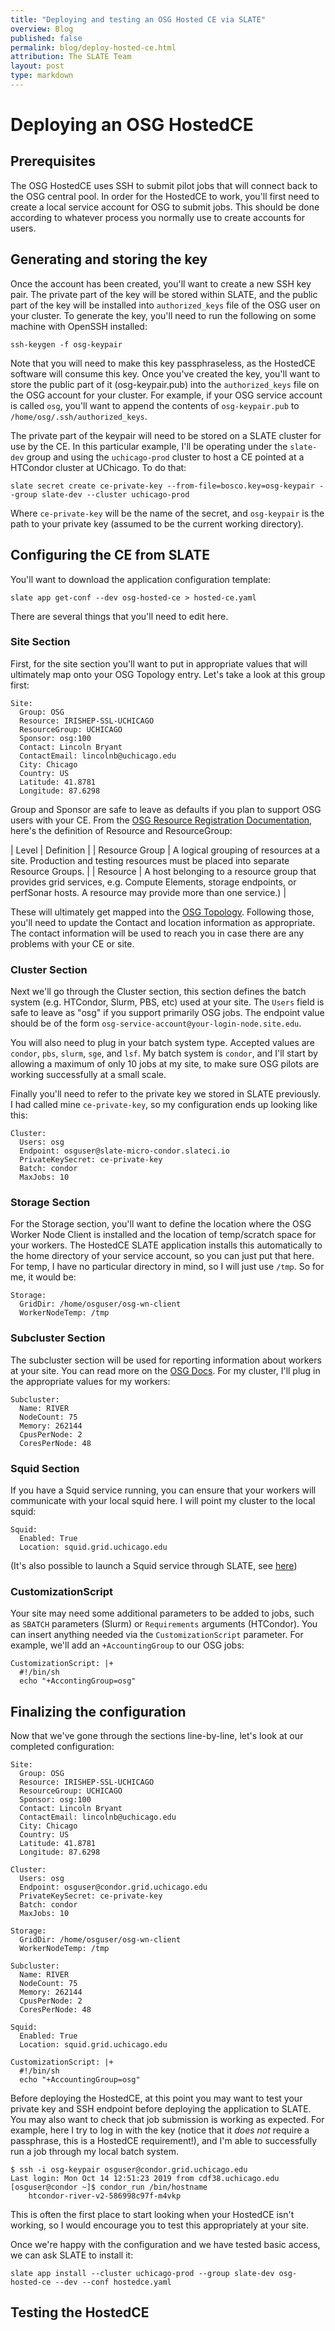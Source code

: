 ```yaml
---
title: "Deploying and testing an OSG Hosted CE via SLATE"
overview: Blog
published: false
permalink: blog/deploy-hosted-ce.html
attribution: The SLATE Team
layout: post
type: markdown
---
```


# Deploying an OSG HostedCE

## Prerequisites
The OSG HostedCE uses SSH to submit pilot jobs that will connect back to the
OSG central pool. In order for the HostedCE to work, you'll first need to
create a local service account for OSG to submit jobs. This should be done
according to whatever process you normally use to create accounts for users.

## Generating and storing the key
Once the account has been created, you'll want to create a new SSH key pair.
The private part of the key will be stored within SLATE, and the public part of
the key will be installed into `authorized_keys` file of the OSG user on your
cluster. To generate the key, you'll need to run the following on some machine
with OpenSSH installed:

	ssh-keygen -f osg-keypair

Note that you will need to make this key passphraseless, as the HostedCE
software will consume this key. Once you've created the key, you'll want to
store the public part of it (osg-keypair.pub) into the `authorized_keys` file
on the OSG account for your cluster. For example, if your OSG service account
is called `osg`, you'll want to append the contents of `osg-keypair.pub` to
`/home/osg/.ssh/authorized_keys`. 

The private part of the keypair will need to be stored on a SLATE cluster for use by the
CE. In this particular example, I'll be operating under the `slate-dev` group and using the `uchicago-prod` cluster to host a CE pointed at a HTCondor cluster at UChicago. To do that:

	slate secret create ce-private-key --from-file=bosco.key=osg-keypair --group slate-dev --cluster uchicago-prod

Where `ce-private-key` will be the name of the secret, and `osg-keypair` is the
path to your private key (assumed to be the current working directory).

## Configuring the CE from SLATE
You'll want to download the application configuration template:

	slate app get-conf --dev osg-hosted-ce > hosted-ce.yaml

There are several things that you'll need to edit here. 

### Site Section
First, for the site section you'll want to put in appropriate values that will
ultimately map onto your OSG Topology entry. Let's take a look at this group
first:

	Site:
	  Group: OSG
	  Resource: IRISHEP-SSL-UCHICAGO
	  ResourceGroup: UCHICAGO
	  Sponsor: osg:100
	  Contact: Lincoln Bryant
	  ContactEmail: lincolnb@uchicago.edu
	  City: Chicago
	  Country: US
	  Latitude: 41.8781
	  Longitude: 87.6298
	
Group and Sponsor are safe to leave as defaults if you plan to support OSG
users with your CE. From the [OSG Resource Registration
Documentation](https://opensciencegrid.org/docs/common/registration/), here's
the definition of Resource and ResourceGroup:

| Level          | Definition |
| Resource Group | A logical grouping of resources at a site. Production and testing resources must be placed into separate Resource Groups. | 
| Resource       | A host belonging to a resource group that provides grid services, e.g. Compute Elements, storage endpoints, or perfSonar hosts. A resource may provide more than one service.) |

These will ultimately get mapped into the [OSG
Topology](https://topology.opensciencegrid.org/). Following those, you'll need
to update the Contact and location information as appropriate. The contact
information will be used to reach you in case there are any problems with your
CE or site.

### Cluster Section
Next we'll go through the Cluster section, this section defines the batch
system (e.g. HTCondor, Slurm, PBS, etc) used at your site. The `Users` field is
safe to leave as "osg" if you support primarily OSG jobs. The endpoint value
should be of the form `osg-service-account@your-login-node.site.edu`. 

You will also need to plug in your batch system type. Accepted values are
`condor`, `pbs`, `slurm`, `sge`, and `lsf`. My batch system is `condor`, and
I'll start by allowing a maximum of only 10 jobs at my site, to make sure OSG
pilots are working successfully at a small scale. 

Finally you'll need to refer to the private key we stored in SLATE previously.
I had called mine `ce-private-key`, so my configuration ends up
looking like this:

	Cluster:
	  Users: osg
	  Endpoint: osguser@slate-micro-condor.slateci.io
	  PrivateKeySecret: ce-private-key
	  Batch: condor
	  MaxJobs: 10

### Storage Section
For the Storage section, you'll want to define the location where the OSG Worker Node Client is installed and the location of temp/scratch space for your workers. The HostedCE SLATE application installs this automatically to the home directory of your service account, so you can just put that here. For temp, I have no particular directory in mind, so I will just use `/tmp`. So for me, it would be:

	Storage:
	  GridDir: /home/osguser/osg-wn-client
	  WorkerNodeTemp: /tmp

### Subcluster Section
The subcluster section will be used for reporting information about workers at
your site. You can read more on the [OSG
Docs](https://opensciencegrid.org/docs/other/configuration-with-osg-configure/#subcluster-resource-entry).
For my cluster, I'll plug in the appropriate values for my workers:

	Subcluster:
	  Name: RIVER
	  NodeCount: 75
	  Memory: 262144	
	  CpusPerNode: 2
	  CoresPerNode: 48

### Squid Section
If you have a Squid service running, you can ensure that your workers will
communicate with your local squid here. I will point my cluster to the local
squid:

	Squid:
	  Enabled: True
	  Location: squid.grid.uchicago.edu

(It's also possible to launch a Squid service through SLATE, see
[here](https://portal.slateci.io/applications/osg-frontier-squid))

### CustomizationScript
Your site may need some additional parameters to be added to jobs, such as
`SBATCH` parameters (Slurm) or `Requirements` arguments (HTCondor). You can
insert anything needed via the `CustomizationScript` parameter. For example,
we'll add an `+AccountingGroup` to our OSG jobs:

```
CustomizationScript: |+
  #!/bin/sh
  echo "+AccontingGroup=osg"
```

## Finalizing the configuration

Now that we've gone through the sections line-by-line, let's look at our completed configuration:

```
Site:
  Group: OSG
  Resource: IRISHEP-SSL-UCHICAGO
  ResourceGroup: UCHICAGO
  Sponsor: osg:100
  Contact: Lincoln Bryant
  ContactEmail: lincolnb@uchicago.edu
  City: Chicago
  Country: US
  Latitude: 41.8781
  Longitude: 87.6298

Cluster:
  Users: osg
  Endpoint: osguser@condor.grid.uchicago.edu
  PrivateKeySecret: ce-private-key
  Batch: condor
  MaxJobs: 10

Storage:
  GridDir: /home/osguser/osg-wn-client
  WorkerNodeTemp: /tmp

Subcluster:
  Name: RIVER
  NodeCount: 75
  Memory: 262144
  CpusPerNode: 2
  CoresPerNode: 48

Squid:
  Enabled: True
  Location: squid.grid.uchicago.edu

CustomizationScript: |+
  #!/bin/sh
  echo "+AccountingGroup=osg"
```

Before deploying the HostedCE, at this point you may want to test your private key and SSH endpoint before deploying the application to SLATE. You may also want to check that job submission is working as expected. For example, here I try to log in with the key (notice that it *does not* require a passphrase, this is a HostedCE requirement!), and I'm able to successfully run a job through my local batch system.

	$ ssh -i osg-keypair osguser@condor.grid.uchicago.edu
	Last login: Mon Oct 14 12:51:23 2019 from cdf38.uchicago.edu
	[osguser@condor ~]$ condor_run /bin/hostname
        htcondor-river-v2-586998c97f-m4vkp
	
This is often the first place to start looking when your HostedCE isn't working, so I would encourage you to test this appropriately at your site.

Once we're happy with the configuration and we have tested basic access, we can ask SLATE to install it:

	slate app install --cluster uchicago-prod --group slate-dev osg-hosted-ce --dev --conf hostedce.yaml 


## Testing the HostedCE
